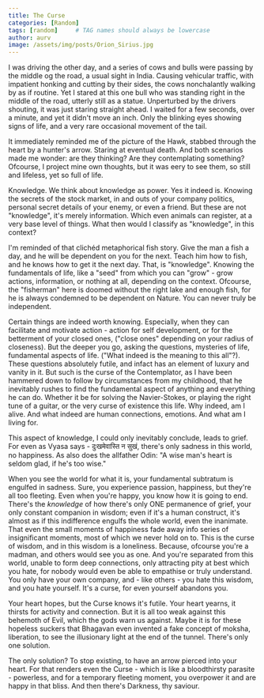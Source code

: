 ```yaml
---
title: The Curse
categories: [Random]
tags: [random]     # TAG names should always be lowercase
author: aurv
image: /assets/img/posts/Orion_Sirius.jpg
---
```


I was driving the other day, and a series of cows and bulls were passing by the middle og the road, a usual sight in India. Causing vehicular traffic, with impatient honking and cutting by their sides, the cows nonchalantly walking by as if routine. Yet I stared at this one bull who was standing right in the middle of the road, utterly still as a statue. Unperturbed by the drivers shouting, it was just staring straight ahead. I waited for a few seconds, over a minute, and yet it didn't move an inch. Only the blinking eyes showing signs of life, and a very rare occasional movement of the tail.

It immediately reminded me of the picture of the Hawk, stabbed through the heart by a hunter's arrow. Staring at eventual death. And both scenarios made me wonder: are they thinking? Are they contemplating something? Ofcourse, I project mine own thoughts, but it was eery to see them, so still and lifeless, yet so full of life.

Knowledge. We think about knowledge as power. Yes it indeed is. Knowing the secrets of the stock market, in and outs of your company politics, personal secret details of your enemy, or even a friend. But these are not "knowledge", it's merely information. Which even animals can register, at a very base level of things. What then would I classify as "knowledge", in this context?

I'm reminded of that clichéd metaphorical fish story. Give the man a fish a day, and he will be dependent on you for the next. Teach him how to fish, and he knows how to get it the next day. That, is "knowledge". Knowing the fundamentals of life, like a "seed" from which you can "grow" - grow actions, information, or nothing at all, depending on the context. Ofcourse, the "fisherman" here is doomed without the right lake and enough fish, for he is always condemned to be dependent on Nature. You can never truly be independent.

Certain things are indeed worth knowing. Especially, when they can facilitate and motivate action - action for self development, or for the betterment of your closed ones, ("close ones" depending on your radius of closeness). But the deeper you go, asking the questions, mysteries of life, fundamental aspects of life. ("What indeed is the meaning to this all"?). These questions absolutely futile, and infact has an element of luxury and vanity in it. But such is the curse of the Contemplator, as I have been hammered down to follow by circumstances from my childhood, that he inevitably rushes to find the fundamental aspect of anything and everything he can do. Whether it be for solving the Navier-Stokes, or playing the right tune of a guitar, or the very curse of existence this life. Why indeed, am I alive. And what indeed are human connections, emotions. And what am I living for.

This aspect of knowledge, I could only inevitably conclude, leads to grief. For even as Vyasa says - दुःखमेवास्ति न सुखं, there's only sadness in this world, no happiness. As also does the allfather Odin:
"A wise man's heart is seldom glad, if he's too wise."

When you see the world for what it is, your fundamental subtratum is engulfed in sadness. Sure, you experience passion, happiness, but they're all too fleeting. Even when you're happy, you know how it is going to end. There's the *knowledge* of how there's only ONE permanence of grief, your only constant companion in wisdom; even if it's a human construct, it's almost as if this indifference engulfs the whole world, even the inanimate. That even the small moments of happiness fade away info series of insignificant moments, most of which we never hold on to. This is the curse of wisdom, and in this wisdom is a loneliness. Because, ofcourse you're a madman, and others would see you as one. And you're separated from this world, unable to form deep connections, only attracting pity at best which you hate, for nobody would even be able to empathise or truly understand. You only have your own company, and - like others - you hate this wisdom, and you hate yourself. It's a curse, for even yourself abandons you.

Your heart hopes, but the Curse knows it's futile. Your heart yearns, it thirsts for activity and connection. But it is all too weak against this behemoth of Evil, which the gods warn us against. Maybe it is for these hopeless suckers that Bhagavan even invented a fake concept of moksha, liberation, to see the illusionary light at the end of the tunnel. There's only one solution.

The only solution? To stop existing, to have an arrow pierced into your heart. For that renders even the Curse - which is like a bloodthirsty parasite - powerless, and for a temporary fleeting moment, you overpower it and are happy in that bliss. And then there's Darkness, thy saviour.
